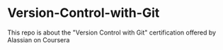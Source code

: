# Version-Control-with-Git
This repo is about the "Version Control with Git" certification offered by Alassian on Coursera
